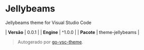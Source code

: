 # Jellybeams

Jellybeams theme for Visual Studio Code

| **Versão** | 0.0.1 |
| **Engine** | ^1.0.0 |
| **Pacote** | theme-jellybeams |

> Autogerado por [go-vsc-theme](https://github.com/natalbu/go-vsc-theme).
